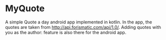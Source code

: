 # MyQuote
A simple Quote a day android app implemented in kotlin. In the app, the quotes are taken from http://api.forismatic.com/api/1.0/.
Adding quotes with you as the author: feature is also there for the android app.
